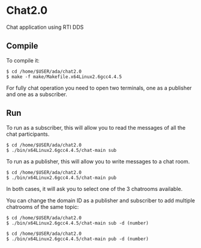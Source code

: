 # Chat2.0
Chat application using RTI DDS 

## Compile 

To compile it:

```
$ cd /home/$USER/ada/chat2.0
$ make -f make/Makefile.x64Linux2.6gcc4.4.5
```

For fully chat operation you need to open two terminals, one as a publisher and
one as a subscriber.

## Run

To run as a subscriber, this will allow you to read the messages of all the chat participants. 
```
$ cd /home/$USER/ada/chat2.0
$ ./bin/x64Linux2.6gcc4.4.5/chat-main sub 
```
To run as a publisher, this will allow you to write messages to a chat room.
```
$ cd /home/$USER/ada/chat2.0
$ ./bin/x64Linux2.6gcc4.4.5/chat-main pub
```
In both cases, it will ask you to select one of the 3 chatrooms available.

You can change the domain ID as a publisher and subscriber to add multiple chatrooms of the same topic:
```
$ cd /home/$USER/ada/chat2.0
$ ./bin/x64Linux2.6gcc4.4.5/chat-main sub -d (number)

$ cd /home/$USER/ada/chat2.0
$ ./bin/x64Linux2.6gcc4.4.5/chat-main pub -d (number) 
```
